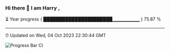### Hi there 👋 I am Harry , 

⏳ Year progress { ██████████████████████▁▁▁▁▁▁▁▁ } 75.87 %

---

⏰ Updated on Wed, 04 Oct 2023 22:30:44 GMT

![Progress Bar CI](https://github.com/duykhang68/duykhang68/workflows/Progress%20Bar%20CI/badge.svg)

